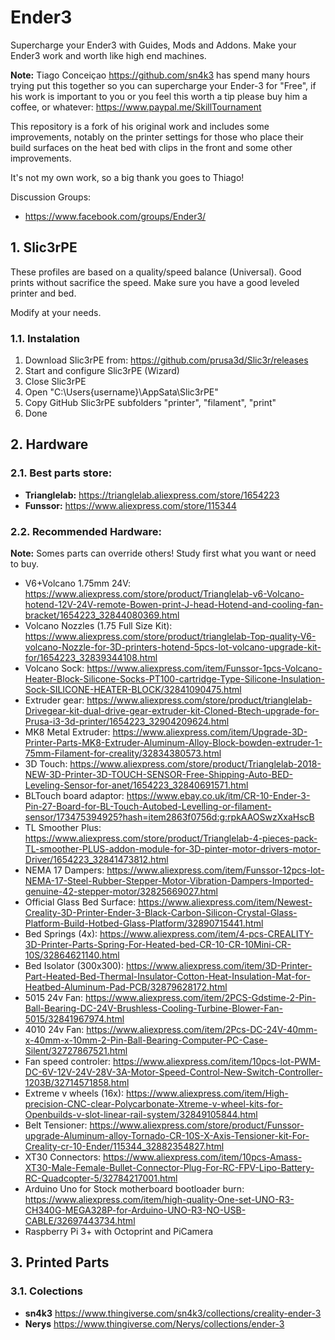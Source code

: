 # Ender3
Supercharge your Ender3 with Guides, Mods and Addons.
Make your Ender3 work and worth like high end machines.

**Note:** Tiago Conceiçao https://github.com/sn4k3 has spend many hours trying put this together so you can supercharge your Ender-3 for "Free", if his work is important to you or you feel this worth a tip please buy him a coffee, or whatever: https://www.paypal.me/SkillTournament

This repository is a fork of his original work and includes some improvements, notably on the printer settings for those who place their build surfaces on the heat bed with clips in the front and some other improvements. 

It's not my own work, so a big thank you goes to Thiago!

Discussion Groups:
* https://www.facebook.com/groups/Ender3/


## 1. Slic3rPE

These profiles are based on a quality/speed balance (Universal).
Good prints without sacrifice the speed.
Make sure you have a good leveled printer and bed.

Modify at your needs.

### 1.1. Instalation
1. Download Slic3rPE from: https://github.com/prusa3d/Slic3r/releases
2. Start and configure Slic3rPE (Wizard)
3. Close Slic3rPE
4. Open "C:\Users\{username}\AppSata\Slic3rPE"
5. Copy GitHub Slic3rPE subfolders "printer", "filament", "print"
6. Done

## 2. Hardware

### 2.1. Best parts store:

* **Trianglelab:** https://trianglelab.aliexpress.com/store/1654223
* **Funssor:** https://www.aliexpress.com/store/115344

### 2.2. Recommended Hardware:

**Note:** Somes parts can override others! Study first what you want or need to buy.

* V6+Volcano 1.75mm 24V: https://www.aliexpress.com/store/product/Trianglelab-v6-Volcano-hotend-12V-24V-remote-Bowen-print-J-head-Hotend-and-cooling-fan-bracket/1654223_32844080369.html
* Volcano Nozzles (1.75 Full Size Kit): https://www.aliexpress.com/store/product/trianglelab-Top-quality-V6-volcano-Nozzle-for-3D-printers-hotend-5pcs-lot-volcano-upgrade-kit-for/1654223_32839344108.html
* Volcano Sock: https://www.aliexpress.com/item/Funssor-1pcs-Volcano-Heater-Block-Silicone-Socks-PT100-cartridge-Type-Silicone-Insulation-Sock-SILICONE-HEATER-BLOCK/32841090475.html
* Extruder gear: https://www.aliexpress.com/store/product/trianglelab-Drivegear-kit-dual-drive-gear-extruder-kit-Cloned-Btech-upgrade-for-Prusa-i3-3d-printer/1654223_32904209624.html
* MK8 Metal Extruder: https://www.aliexpress.com/item/Upgrade-3D-Printer-Parts-MK8-Extruder-Aluminum-Alloy-Block-bowden-extruder-1-75mm-Filament-for-creality/32834380573.html
* 3D Touch: https://www.aliexpress.com/store/product/Trianglelab-2018-NEW-3D-Printer-3D-TOUCH-SENSOR-Free-Shipping-Auto-BED-Leveling-Sensor-for-anet/1654223_32840691571.html
* BLTouch board adaptor: https://www.ebay.co.uk/itm/CR-10-Ender-3-Pin-27-Board-for-BL-Touch-Autobed-Levelling-or-filament-sensor/173475394925?hash=item2863f0756d:g:rpkAAOSwzXxaHscB
* TL Smoother Plus: https://www.aliexpress.com/store/product/Trianglelab-4-pieces-pack-TL-smoother-PLUS-addon-module-for-3D-pinter-motor-drivers-motor-Driver/1654223_32841473812.html
* NEMA 17 Dampers: https://www.aliexpress.com/item/Funssor-12pcs-lot-NEMA-17-Steel-Rubber-Stepper-Motor-Vibration-Dampers-Imported-genuine-42-stepper-motor/32825669027.html
* Official Glass Bed Surface: https://www.aliexpress.com/item/Newest-Creality-3D-Printer-Ender-3-Black-Carbon-Silicon-Crystal-Glass-Platform-Build-Hotbed-Glass-Platform/32890715441.html
* Bed Springs (4x): https://www.aliexpress.com/item/4-pcs-CREALITY-3D-Printer-Parts-Spring-For-Heated-bed-CR-10-CR-10Mini-CR-10S/32864621140.html
* Bed Isolator (300x300): https://www.aliexpress.com/item/3D-Printer-Part-Heated-Bed-Thermal-Insulator-Cotton-Heat-Insulation-Mat-for-Heatbed-Aluminum-Pad-PCB/32879628172.html
* 5015 24v Fan: https://www.aliexpress.com/item/2PCS-Gdstime-2-Pin-Ball-Bearing-DC-24V-Brushless-Cooling-Turbine-Blower-Fan-5015/32841967974.html
* 4010 24v Fan: https://www.aliexpress.com/item/2Pcs-DC-24V-40mm-x-40mm-x-10mm-2-Pin-Ball-Bearing-Computer-PC-Case-Silent/32727867521.html
* Fan speed controler: https://www.aliexpress.com/item/10pcs-lot-PWM-DC-6V-12V-24V-28V-3A-Motor-Speed-Control-New-Switch-Controller-1203B/32714571858.html
* Extreme v wheels (16x): https://www.aliexpress.com/item/High-precision-CNC-clear-Polycarbonate-Xtreme-v-wheel-kits-for-Openbuilds-v-slot-linear-rail-system/32849105844.html
* Belt Tensioner: https://www.aliexpress.com/store/product/Funssor-upgrade-Aluminum-alloy-Tornado-CR-10S-X-Axis-Tensioner-kit-For-Creality-cr-10-Ender/115344_32882354827.html
* XT30 Connectors: https://www.aliexpress.com/item/10pcs-Amass-XT30-Male-Female-Bullet-Connector-Plug-For-RC-FPV-Lipo-Battery-RC-Quadcopter-5/32784217001.html
* Arduino Uno for Stock motherboard bootloader burn: https://www.aliexpress.com/item/high-quality-One-set-UNO-R3-CH340G-MEGA328P-for-Arduino-UNO-R3-NO-USB-CABLE/32697443734.html
* Raspberry Pi 3+ with Octoprint and PiCamera

## 3. Printed Parts

### 3.1. Colections

* **sn4k3** https://www.thingiverse.com/sn4k3/collections/creality-ender-3
* **Nerys** https://www.thingiverse.com/Nerys/collections/ender-3
